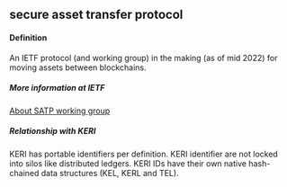 ## secure asset transfer protocol

<h4>Definition</h4><p>An IETF protocol (and working group) in the making (as of mid 2022) for moving assets between blockchains.</p><h5>More information at IETF</h5><p><a href="https://datatracker.ietf.org/wg/satp/about/">About SATP working group</a></p><h5>Relationship with KERI</h5><p>KERI has portable identifiers per definition. KERI identifier are not locked into silos like distributed ledgers. KERI IDs have their own native hash-chained data structures (KEL, KERL and TEL).</p>

